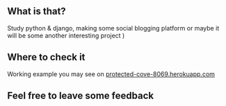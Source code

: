 What is that?
-------------------
Study python & django, making some social blogging platform or maybe it will be some another interesting project )

Where to check it
-------------------
Working example you may see on [protected-cove-8069.herokuapp.com](https://protected-cove-8069.herokuapp.com/)

Feel free to leave some feedback
--------------------------------